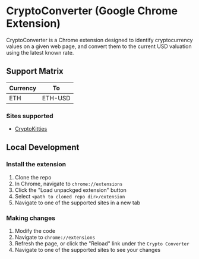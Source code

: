 # CryptoConverter (Google Chrome Extension)
CryptoConverter is a Chrome extension designed to identify cryptocurrency values on a given web page, and convert them to the current USD valuation using the latest known rate.

## Support Matrix
| Currency | To      |
|----------|:-------:|
| ETH      | ETH-USD |

### Sites supported
* [CryptoKitties](https://www.cryptokitties.co)

## Local Development
### Install the extension

1. Clone the repo
2. In Chrome, navigate to `chrome://extensions`
3. Click the "Load unpackged extension" button
4. Select `<path to cloned repo dir>/extension`
5. Navigate to one of the supported sites in a new tab

### Making changes

1. Modify the code
2. Navigate to `chrome://extensions`
3. Refresh the page, or click the "Reload" link under the `Crypto Converter`
4. Navigate to one of the supported sites to see your changes
